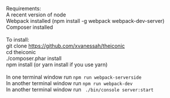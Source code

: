 Requirements: <br/>
A recent version of node<br/>
Webpack installed (npm install -g webpack webpack-dev-server)<br/>
Composer installed<br/>
<br/>
To install:<br/>
git clone https://github.com/xvanessah/theiconic<br/>
cd theiconic<br/>
./composer.phar install<br/>
npm install (or yarn install if you use yarn)<br/>
<br/>
In one terminal window run ```npm run webpack-serverside```<br/>
In another terminal window run ```npm run webpack-dev```<br/>
In another terminal window run ``` ./bin/console server:start```<br/>
